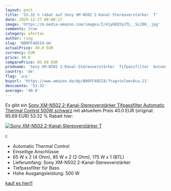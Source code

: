 ```yaml
---
layout: post
title: '53.32 % rabat auf Sony XM-N502 2-Kanal-Stereoverstärker  T'
date: 2020-12-27 08:00:17
image: 'https://m.media-amazon.com/images/I/41yHEQYpJTL._SL200_.jpg'
comments: true
category: ofertas
author: ring
slug: 'B00FF4QSI4-de'
actualPrice: 40.0 EUR
currency: EUR
price: 40.0
comparePrice: 85.69 EUR
prodname: 'Sony XM-N502 2-Kanal-Stereoverstärker  Tifpassfilter  Automatic Thermal Control  500W  schwarz'
country: 'de'
flag: '🇩🇪'
buyurl: 'https://www.amazon.de/dp/B00FF4QSI4/?tag=tolees0ca-21'
descuento: '53.32'
average: '40.0'
---
```


Es gibt ein [Sony XM-N502 2-Kanal-Stereoverstärker  Tifpassfilter  Automatic Thermal Control  500W  schwarz](https://www.amazon.de/dp/B00FF4QSI4/?tag=tolees0ca-21) mit aktuellem Preis 40.0 EUR (original: 85.69 EUR) 53.32 % Rabatt hier:

[![Sony XM-N502 2-Kanal-Stereoverstärker  T](https://m.media-amazon.com/images/I/41yHEQYpJTL._SL200_.jpg)](https://www.amazon.de/dp/B00FF4QSI4/?tag=tolees0ca-21)

ℹ️:

- Automatic Thermal Control
- Einseitige Anschlüsse
- 65 W x 2 (4 Ohm), 85 W x 2 (2 Ohm), 175 W x 1 (BTL)
- Lieferumfang: Sony XM-N502 2-Kanal-Stereoverstärker
- Tiefpassfilter für Bass
- Hohe Ausgangsleistung: 500 W

[kauf es hier!!](https://www.amazon.de/dp/B00FF4QSI4/?tag=tolees0ca-21)
